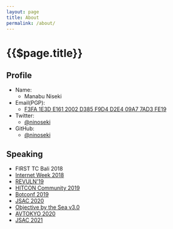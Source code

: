 ```yaml
---
layout: page
title: About
permalink: /about/
---
```


# {{$page.title}}

## Profile

- Name:
  - Manabu Niseki
- Email(PGP):
  - [F3FA 1E3D E161 2002 D385 F9D4 D2E4 09A7 7AD3 FE19](https://flowcrypt.com/pub/manabu.niseki@gmail.com)
- Twitter:
  - [@ninoseki](https://twitter.com/ninoseki)
- GitHub:
  - [@ninoseki](https://github.com/ninoseki)

## Speaking

- FIRST TC Bali 2018
- [Internet Week 2018](https://www.nic.ad.jp/ja/materials/iw/2018/proceedings/d2/d2-1-ishimaru.pdf)
- [REVULN'19](https://revuln.com/files/slides/revuln19/revuln19_4.pdf)
- [HITCON Community 2019](https://hitcon.org/2019/CMT/slide-files/d2_s1_r1.pdf)
- [Botconf 2019](https://www.botconf.eu/wp-content/uploads/2019/12/B2019-Ishimaru-Niseki-Ogawa-Mantis.pdf)
- [JSAC 2020](https://drive.google.com/file/d/1BEyYtTUJeeEG436TPYh3Ur66WorIlYjw/view)
- [Objective by the Sea v3.0](https://objectivebythesea.com/v3/talks/OBTS_v3_mNiseki_sIshimaru.pdf)
- [AVTOKYO 2020](https://speakerdeck.com/ninoseki/avtokyo-2020-phishing-kit-analysis-workshop)
- [JSAC 2021](https://jsac.jpcert.or.jp/archive/2021/pdf/JSAC2021_101_josh-niseki_jp.pdf)

